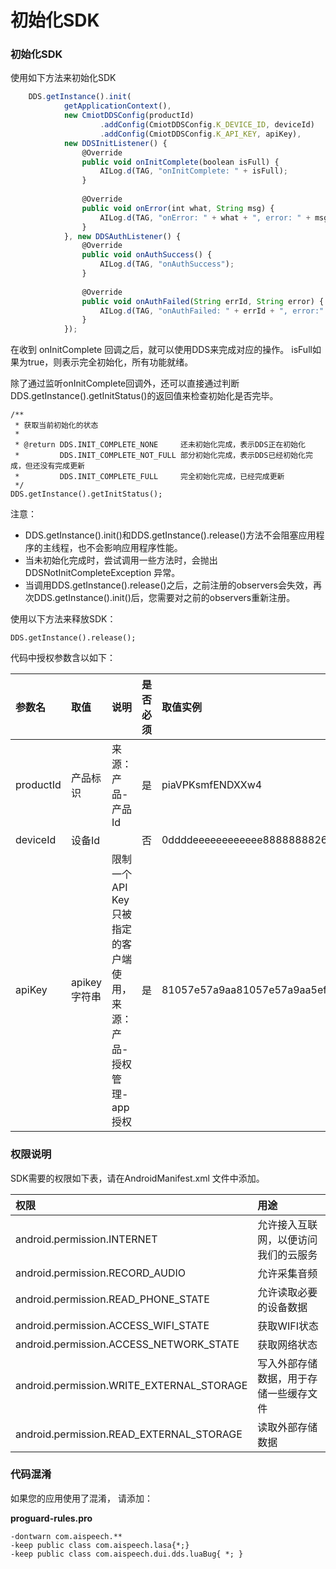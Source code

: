 # 初始化SDK

### 初始化SDK

使用如下方法来初始化SDK

```javascript
    DDS.getInstance().init(
            getApplicationContext(),
            new CmiotDDSConfig(productId)
                    .addConfig(CmiotDDSConfig.K_DEVICE_ID, deviceId)
                    .addConfig(CmiotDDSConfig.K_API_KEY, apiKey),
            new DDSInitListener() {
                @Override
                public void onInitComplete(boolean isFull) {
                    AILog.d(TAG, "onInitComplete: " + isFull);
                }
    
                @Override
                public void onError(int what, String msg) {
                    AILog.d(TAG, "onError: " + what + ", error: " + msg);
                }
            }, new DDSAuthListener() {
                @Override
                public void onAuthSuccess() {
                    AILog.d(TAG, "onAuthSuccess");
                }
    
                @Override
                public void onAuthFailed(String errId, String error) {
                    AILog.d(TAG, "onAuthFailed: " + errId + ", error:" + error);
                }
            });
```

在收到 onInitComplete 回调之后，就可以使用DDS来完成对应的操作。
isFull如果为true，则表示完全初始化，所有功能就绪。

除了通过监听onInitComplete回调外，还可以直接通过判断DDS.getInstance().getInitStatus()的返回值来检查初始化是否完毕。

    /**
     * 获取当前初始化的状态
     *
     * @return DDS.INIT_COMPLETE_NONE     还未初始化完成，表示DDS正在初始化
     *         DDS.INIT_COMPLETE_NOT_FULL 部分初始化完成，表示DDS已经初始化完成，但还没有完成更新
     *         DDS.INIT_COMPLETE_FULL     完全初始化完成，已经完成更新
     */
    DDS.getInstance().getInitStatus();

注意：

-  DDS.getInstance().init()和DDS.getInstance().release()方法不会阻塞应用程序的主线程，也不会影响应用程序性能。
-  当未初始化完成时，尝试调用一些方法时，会抛出 DDSNotInitCompleteException 异常。
-  当调用DDS.getInstance().release()之后，之前注册的observers会失效，再次DDS.getInstance().init()后，您需要对之前的observers重新注册。

使用以下方法来释放SDK：

    DDS.getInstance().release();

代码中授权参数含以如下：

| 参数名 | 取值 | 说明 | 是否必须 | 取值实例 |
| :- | :- | :- | :-| :- |
| productId| 产品标识 | 来源：产品-产品Id | 是 | piaVPKsmfENDXXw4 |
| deviceId| 设备Id |  | 否 | 0ddddeeeeeeeeeeee88888888260c8ab |
| apiKey| apikey<br>字符串 | 限制一个API Key只被指定的客户端使用，来源：产品-授权管理-app授权 | 是 | 81057e57a9aa81057e57a9aa5ef06c6e |

### 权限说明

SDK需要的权限如下表，请在AndroidManifest.xml 文件中添加。

| 权限 | 用途 |
| :- | :- |
| android.permission.INTERNET | 允许接入互联网，以便访问我们的云服务 |
| android.permission.RECORD_AUDIO | 允许采集音频 |
| android.permission.READ_PHONE_STATE | 允许读取必要的设备数据 |
| android.permission.ACCESS_WIFI_STATE | 获取WIFI状态 |
| android.permission.ACCESS_NETWORK_STATE | 获取网络状态 |
| android.permission.WRITE_EXTERNAL_STORAGE | 写入外部存储数据，用于存储一些缓存文件 |
| android.permission.READ_EXTERNAL_STORAGE | 读取外部存储数据 |

### 代码混淆

 如果您的应用使用了混淆， 请添加：

 **proguard-rules.pro**

    -dontwarn com.aispeech.**
    -keep public class com.aispeech.lasa{*;}
    -keep public class com.aispeech.dui.dds.luaBug{ *; }
